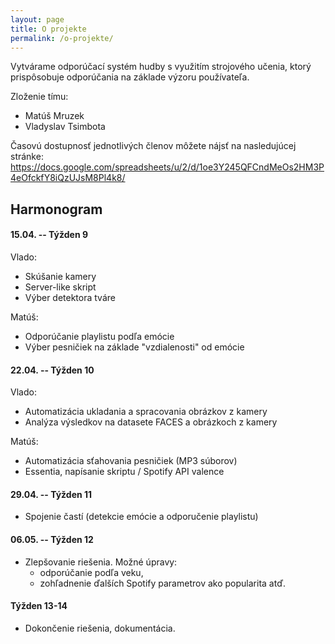 ```yaml
---
layout: page
title: O projekte
permalink: /o-projekte/
---
```


Vytvárame odporúčací systém hudby s využitím strojového učenia, ktorý prispôsobuje odporúčania na základe výzoru používateľa.

Zloženie tímu:
- Matúš Mruzek
- Vladyslav Tsimbota

Časovú dostupnosť jednotlivých členov môžete nájsť na nasledujúcej stránke:
<https://docs.google.com/spreadsheets/u/2/d/1oe3Y245QFCndMeOs2HM3P4eOfckfY8iQzUJsM8Pl4k8/>


## Harmonogram

#### 15.04. -- Týžden 9
Vlado:
- Skúšanie kamery
- Server-like skript
- Výber detektora tváre

Matúš:
- Odporúčanie playlistu podľa emócie
- Výber pesničiek na základe "vzdialenosti" od emócie


#### 22.04. -- Týžden 10
Vlado:
- Automatizácia ukladania a spracovania obrázkov z kamery
- Analýza výsledkov na datasete FACES a obrázkoch z kamery

Matúš:
- Automatizácia sťahovania pesničiek (MP3 súborov)
- Essentia, napísanie skriptu / Spotify API valence


#### 29.04. -- Týžden 11
- Spojenie častí (detekcie emócie a odporučenie playlistu)


#### 06.05. -- Týžden 12
- Zlepšovanie riešenia. Možné úpravy:
  - odporúčanie podľa veku,
  - zohľadnenie ďalších Spotify parametrov ako popularita atď.


#### Týžden 13-14
- Dokončenie riešenia, dokumentácia.
